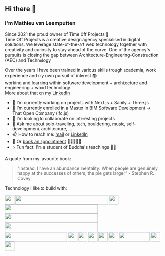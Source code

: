 ## Hi there 👋
### I'm Mathieu van Leemputten

Since 2021 the proud owner of Time Off Projects 🚀 <br>
Time Off Projects is a creative design agency specialised in digital solutions. We leverage state-of-the-art web technology together with creativity and curiosity to stay ahead of the curve.
One of the agency's pursuits is closing the gap between Architecture-Engineering-Construction (AEC) and Technology <br>

Over the years I have been trained in various skills trough academia, work experience and my own pursuit of interest 📚 <br>
working and learning within software development + architecture and engineering + wood technology <br>
More about that on my <a href="https://linkedin.com/in/mathieu-van-leemputten-0b83a0190">LinkedIn</a> <br>


- 🔭 I’m currently working on projects with Next.js + Sanity + Three.js
- 🌱 I’m currently enrolled in a Master in BIM Software Development -> That Open Company (ifc.js)
- 🤝 I’m looking to collaborate on interesting projects
- 💬 Ask me about solo-traveling, tech, bouldering, <a href="https://open.spotify.com/user/116791721?si=328b7e0fe4dc4b20">music</a>, self-development, architecture, ... 
- 📫 How to reach me: <a href="info@timeoffprojects.be">mail</a>  or <a href="https://linkedin.com/in/mathieu-van-leemputten-0b83a0190">LinkedIn</a>
- 📆 Or <a href="https://cal.com/timeoffprojects?redirect=false">book an appointment</a> 👩‍💼🧑‍💼🏢
- ⚡ Fun fact: I'm a student of Buddha's teachings 🧘‍♂️

A quote from my favourite book:
> “Instead, I have an abundance mentality: When people are genuinely happy at the successes of others, the pie gets larger.” - Stephen R. Covey

Technology I like to build with:

<a href="https://react.dev"><img src="https://upload.wikimedia.org/wikipedia/commons/a/a7/React-icon.svg" align="left" height="30px" width="30px"></img></a>
<a href="https://nextjs.org/"><img src="https://upload.wikimedia.org/wikipedia/commons/8/8e/Nextjs-logo.svg" align="left" height="30px" width="300px"></img></a>
<a href="https://sanity.io/"><img src="https://upload.wikimedia.org/wikipedia/commons/7/7e/Sanity-logo-svg.svg" align="left" height="30px" width="30px"></img></a>
<a href="https://www.mongodb.com/"><img src="https://upload.wikimedia.org/wikipedia/commons/9/93/MongoDB_Logo.svg" align="left" height="30px" width="300px"></img></a>
<a href="https://https://firebase.google.com/"><img src="https://upload.wikimedia.org/wikipedia/commons/3/37/Firebase_Logo.svg" align="left" height="30px" width="300px"></img></a>
<a href="https://blender.org/"><img src="https://upload.wikimedia.org/wikipedia/commons/3/3c/Logo_Blender.svg" align="left" height="30px" width="300px"></img></a>
<a href="https://www.autodesk.com/"><img src="https://upload.wikimedia.org/wikipedia/commons/b/b5/Autodesk_Logo.svg" padding="30px" align="left" height="30px" width="200px"></img></a>
<a href="https://nodejs.org/"><img src="https://upload.wikimedia.org/wikipedia/commons/d/d9/Node.js_logo.svg" padding="30px" align="left" height="30px" width="30px"></img></a>
<a href="https://threejs.org/"><img src="https://upload.wikimedia.org/wikipedia/commons/3/3f/Three.js_Icon.svg" padding="30px" align="left" height="30px" width="30px"></img></a>
<a href="https://figma.com/"><img src="https://upload.wikimedia.org/wikipedia/commons/3/33/Figma-logo.svg" padding="30px" align="left" height="30px" width="30px"></img></a>
<a href="https://adobe.com/"><img src="https://upload.wikimedia.org/wikipedia/commons/4/4c/Adobe_Creative_Cloud_rainbow_icon.svg" padding="30px" align="left" height="30px" width="30px"></img></a>
<a href="https://dotnet.microsoft.com/en-us/"><img src="https://upload.wikimedia.org/wikipedia/commons/7/7d/Microsoft_.NET_logo.svg" align="left" height="30px" width="30px"></img></a>
<a href="https://unity.com/"><img src="https://upload.wikimedia.org/wikipedia/commons/1/19/Unity_Technologies_logo.svg" align="left" height="30px" width="100px"></img></a>
<a href="https://www.unrealengine.com/"><img src="https://upload.wikimedia.org/wikipedia/commons/d/da/Unreal_Engine_Logo.svg" align="left" height="30px" width="30px"></img></a>
<a href="https://tailwindcss.com"><img src="https://upload.wikimedia.org/wikipedia/commons/d/d5/Tailwind_CSS_Logo.svg" align="left" height="30px" width="30px"></img></a>


